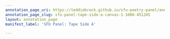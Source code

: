 ```yaml
---
annotation_page_uri: https://teddiebrock.github.io/sfu-poetry-panel/annotations/sfu-panel-tape-side-a-canvas-1-1086-451245.json
annotation_page_slug: sfu-panel-tape-side-a-canvas-1-1086-451245
layout: annotation_page
manifest_label: 'SFU Panel: Tape Side A'

---
```

